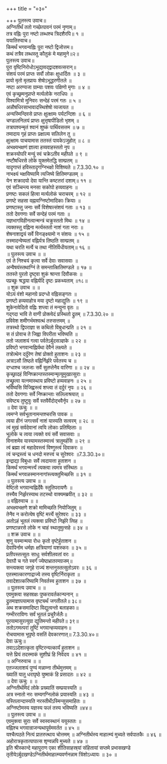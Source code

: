 +++
title = "०३०"

+++
पुलस्त्य उवाच॥  
अग्नितीर्थं ततो गच्छेत्पावनं परमं नृणाम्॥  
तत्र वह्निः पुरा नष्टो लब्धश्च त्रिदशैरपि॥ १ ॥  
ययातिरुवाच॥  
किमर्थं भगवन्वह्निः पुरा नष्टो द्विजोत्तम॥  
कथं तत्रैव लब्धस्तु कौतुकं मे महामुने॥२॥  
पुलस्त्य उवाच॥  
पुरा वृष्टिनिरोधोऽभूद्यावद्द्वादशवत्सरान्॥  
संशयं परमं प्राप्तः सर्वो लोकः क्षुधार्दितः ॥ ३ ॥  
प्रायो मृतो मृतप्रायः शेषोऽभूद्धरणीतले ॥  
नष्टा अरण्यजा ग्राम्याः पशवः पक्षिणो मृगाः ॥ ४ ॥  
एवं कृच्छ्रमनुप्राप्ते मर्त्यलोके नराधिपः ॥  
विश्वामित्रो मुनिवरः सन्देहं परमं गतः ॥ ५ ॥  
अन्नौषधिरसाभावादस्थिशेषो व्यजायत ॥  
अन्यस्मिन्दिवसे प्राप्तः क्षुत्क्षामः पर्यटन्दिशः ॥ ६ ॥  
चण्डालनिलयं प्राप्तः क्षुत्तृषापीडितो भृशम् ॥  
तत्रापश्यन्मृतं श्वानं शुष्कं पार्थिवसत्तम ॥ ७ ॥  
तमादाय गृहं प्राप्तः प्रक्षाल्य सलिलेन तु ॥  
क्षुत्क्षामः पाचयामास ततस्तं पावकेऽजुहोत् ॥ ८ ॥  
अभक्ष्यभक्षणं ज्ञात्वा हव्यवाहस्ततो नृप ॥  
शक्रस्योपरि मन्युं स्वं चक्रेऽतीव महीपते ॥ ९ ॥  
नष्टौषधिरसे लोके युक्तमेतद्धि साम्प्रतम् ॥  
यादृगाप्तं हविस्तादृगग्निभक्षो विशिष्यते ॥ 7.3.30.१० ॥  
नाभक्ष्यं भक्षयिष्यामि त्यजिष्ये क्षितिमण्डलम् ॥  
येन शक्रादयो देवा यान्ति कष्टतरां दशाम्॥ ११ ॥  
एवं सञ्चिन्त्य मनसा सकोपो हव्यवाहनः ॥  
प्रणष्टः सकलं हित्वा मर्त्यलोकं चराचरम् ॥ १२ ॥  
प्रणष्टे सहसा वह्नावग्निष्टोमादिकाः क्रियाः ॥  
प्रणष्टास्तु जनाः सर्वे विशेषात्संशयं गताः ॥ १३ ॥  
ततो देवगणाः सर्वे सन्देहं परमं गताः ॥  
यज्ञभागविहीनत्वान्मन्त्रं चक्रुस्ततो मिथः ॥ १४ ॥  
त्यक्तस्तु वह्निना मर्त्यस्ततो नाशं गता नराः ॥  
शेषनाशाद्वयं सर्वे विनङ्क्ष्यामो न संशयः ॥ १५ ॥  
तस्मादन्वेष्यतां वह्निर्यत्र तिष्ठति साम्प्रतम् ॥  
यथा चरति मर्त्ये च तथा नीतिर्विधीयताम्॥ १६ ॥  
॥ पुलस्त्य उवाच ॥ ॥  
एवं ते निश्चयं कृत्वा सर्वे देवाः सवासवाः ॥  
अन्वैषयंस्तथाग्निं ते समन्तात्क्षितिमण्डले ॥ १७ ॥  
ततस्ते पुरतो दृष्ट्वा शुकं श्रान्ता दिवौकसः ॥  
पप्रच्छुः श्रद्धया वह्निर्यदि दृष्टः प्रकथ्यताम् ॥१८॥  
॥ शुक उवाच ॥ ॥  
योऽयं वंशो महानग्रे प्रदग्धो वह्निसङ्गतः ॥  
प्रणष्टो हव्यवाहोत्र मया दृष्टो महाद्युतिः ॥ १९ ॥  
शुकेनावेदितो वह्निः शप्त्वा तं मन्युना वृतः ॥  
गद्गदा भावि ते वाणी प्रोक्त्वेदं प्रस्थितो द्रुतम् ॥ 7.3.30.२० ॥  
प्रविवेश शमीगर्भमश्वत्थं तरुसत्तमम् ॥  
तत्रस्थो द्विपराज्ञा स कथितो विबुधान्प्रति ॥ २१ ॥  
स तं प्रोवाच ते जिह्वा विपरीता भविष्यति ॥  
ततो जलाशयं गत्वा पर्वतेऽर्बुदसञ्ज्ञके ॥ २२ ॥  
प्रविष्टो भगवान्वह्निर्यथा देवैर्न लक्ष्यते ॥  
तत्रोत्थेन दर्दुरेण तेषां प्रोक्तो हुताशनः ॥ २३ ॥  
अत्राऽसौ तिष्ठते वह्निर्निर्झरे पर्वतस्य च ॥  
दग्धाश्च जलजाः सर्वे सुतप्तेनैव वारिणा ॥ ॥ २४ ॥  
कृच्छ्रादहं विनिष्क्रान्तस्तस्मान्मृत्युमुखात्सुराः ॥  
तच्छ्रुत्वा यत्नमास्थाय प्रविष्टो हव्यवाहनः ॥ २५ ॥  
भविष्यसि विजिह्वस्त्वं शप्त्वा तं दर्दुरं नृपः ॥ २६ ॥  
ततो देवगणाः सर्वे निष्क्रान्ताः सलिलाश्रयात् ॥  
संवेष्ट्य तुष्टुवुः सर्वे स्तवैर्वेदोद्भवैर्नृप ॥ २७ ॥  
॥ देवा ऊचुः ॥ ॥  
त्वमग्ने सर्वभूतानामन्तश्चरसि पावक ॥  
त्वया हीनं जगत्सर्वं नाशं यास्यति सत्वरम् ॥ २८ ॥  
त्वं मुखं सर्वदेवानां त्वयि लोकाः प्रतिष्ठिताः ॥  
भूलोके च त्वया त्यक्ते वयं सर्वे सवासवाः ॥  
विनाशमेव यास्यामस्तस्मात्त्वं त्रातुमर्हसि ॥ २९ ॥  
त्वं ब्रह्मा त्वं महादेवस्त्वं विष्णुस्त्वं दिवाकरः ॥  
त्वं चन्द्रस्त्वं च धनदो मरुत्त्वं च सुरेश्वरः ॥7.3.30.३०॥  
इन्द्राद्या विबुधाः सर्वे त्वदायत्ता हुताशन ॥  
किमर्थं भगवन्मर्त्त्यं त्यक्त्वा त्वमत्र संस्थितः ॥  
किमर्थं भगवन्नस्माननागांस्त्यक्तुमिच्छसि ॥ ३१ ॥  
॥ पुलस्त्य उवाच ॥ ॥  
वेष्टितो भगवान्वह्निर्देवैः स्तुतिपरायणैः ॥  
तस्यैव निर्झरस्याथ तटस्थो वाक्यमब्रवीत् ॥ ३२ ॥  
॥ वह्निरुवाच ॥ ॥  
अभक्ष्यभक्षणे शक्रो मामिच्छति नियोजितुम् ॥  
तेनैव न करोत्येष वृष्टिं मर्त्त्ये सुरेश्वरः ॥ ३३ ॥  
अतोऽहं भूतलं त्यक्त्वा प्रविष्टो निर्झरे त्विह ॥  
प्रणष्टान्नरसे लोके न चाहं स्थातुमुत्सहे ॥ ३४ ॥  
॥ शक्र उवाच ॥ ॥  
शृणु यस्मान्मया रोधः कृतो वृष्टेर्हुताशन ॥  
देवापिर्नाम धर्मज्ञः क्षत्रियाणां यशस्करः ॥ ३५ ॥  
प्रतीपस्तत्सुतः साधुः सर्वशीलवतां वरः ॥  
देवापौ च गते स्वर्गं ज्येष्ठभ्रातरमग्रजम्॥  
सन्त्यक्त्वा जगृहे राज्यं शन्तनुस्तत्सुतोऽवरः ॥ ३६ ॥  
एतस्मात्कारणाद्राज्ये तस्य वृष्टिर्निराकृता ॥  
तवादेशात्करिष्यामि निवर्तस्व हुताशन ॥ ३७ ॥  
॥ पुलस्त्य उवाच ॥ ॥  
एवमुक्त्वा सहस्राक्षः पुष्करावर्तकान्घनान् ॥  
द्रुतमाज्ञापयामास वृष्ट्यर्थं जगतीतले॥ ३८॥  
अथ शक्रसमादिष्टा विद्युत्वन्तो बलाहकाः॥  
गम्भीरराविणः सर्वं भूतलं प्रचुरैर्जलैः॥  
पूरयामासुरत्युग्रा द्युतिमन्तो महीपते॥ ३९॥  
ततोऽगमत्परां तुष्टिं भगवान्हव्यवाहनः॥  
रोचयामास भूपृष्ठे वसतिं देवकारणात्॥ 7.3.30.४०॥  
देवा ऊचुः॥  
तवाऽऽदेशात्कृता वृष्टिरन्यत्कार्यं हुताशन ॥  
यत्ते प्रियं तदस्माकं सुशीघ्रं हि निवेदय ॥ ४१ ॥  
॥ अग्निरुवाच ॥ ॥  
एतज्जलाशयं पुण्यं मन्नाम्ना तीर्थमुत्तमम् ॥  
ख्यातिं यातु धरापृष्ठे युष्माकं हि प्रसादतः ॥ ४२ ॥  
॥ देवा ऊचुः ॥ ॥  
अग्नितीर्थमिदं लोके प्रख्यातिं सम्प्रयास्यति ॥  
अत्र स्नातो नरः सम्यगग्निलोकं प्रयास्यति ॥ ४३ ॥  
यस्तिलान्दास्यति नरस्तीर्थेऽस्मिन्सुसमाहितः ॥  
अग्निष्टोमस्य यज्ञस्य फलं तस्य भविष्यति ॥४४॥  
॥ पुलस्त्य उवाच ॥ ॥  
एवमुक्त्वा सुराः सर्वे स्वस्वस्थानं ययुस्ततः ॥  
वह्निश्च भगवान्राजन्यथापूर्वमवर्तत ॥ ४५ ॥  
यश्चैत्पठते नित्यं प्रातरुत्थाय चोत्तमम् ॥ अग्नितीर्थस्य माहात्म्यं मुच्यते सर्वपातकैः ॥ ४६ ॥  
अहोरात्रकृतात्पापात्स शृण्वन्नपि मुच्यते ॥ ४७ ॥  
इति श्रीस्कान्दे महापुराण एका शीतिसाहस्र्यां संहितायां सप्तमे प्रभासखण्डे तृतीयेऽर्बुदखण्डेऽग्नितीर्थमाहात्म्यवर्णनन्नाम त्रिंशोऽध्यायः ॥ ३० ॥